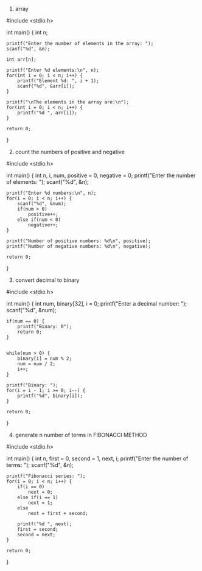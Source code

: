 1) array

#include <stdio.h>

int main() {
    int n;

    printf("Enter the number of elements in the array: ");
    scanf("%d", &n);

    int arr[n];  

    printf("Enter %d elements:\n", n);
    for(int i = 0; i < n; i++) {
        printf("Element %d: ", i + 1);
        scanf("%d", &arr[i]);
    }

    printf("\nThe elements in the array are:\n");
    for(int i = 0; i < n; i++) {
        printf("%d ", arr[i]);
    }

    return 0;
}


2) count the numbers of positive and negative

#include <stdio.h>

int main() {
    int n, i, num, positive = 0, negative = 0;
    printf("Enter the number of elements: ");
    scanf("%d", &n);

    printf("Enter %d numbers:\n", n);
    for(i = 0; i < n; i++) {
        scanf("%d", &num);
        if(num > 0)
            positive++;
        else if(num < 0)
            negative++;
    }

    printf("Number of positive numbers: %d\n", positive);
    printf("Number of negative numbers: %d\n", negative);

    return 0;
}


3) convert decimal to binary

#include <stdio.h>

int main() {
    int num, binary[32], i = 0;
    printf("Enter a decimal number: ");
    scanf("%d", &num);

    if(num == 0) {
        printf("Binary: 0");
        return 0;
    }

    
    while(num > 0) {
        binary[i] = num % 2;
        num = num / 2;
        i++;
    }

    printf("Binary: ");
    for(i = i - 1; i >= 0; i--) {
        printf("%d", binary[i]);
    }

    return 0;
}


4) generate n number of terms in FIBONACCI METHOD

#include <stdio.h>

int main() {
    int n, first = 0, second = 1, next, i;
    printf("Enter the number of terms: ");
    scanf("%d", &n);

    printf("Fibonacci series: ");
    for(i = 0; i < n; i++) {
        if(i == 0)
            next = 0;
        else if(i == 1)
            next = 1;
        else
            next = first + second;

        printf("%d ", next);
        first = second;
        second = next;
    }

    return 0;
}
